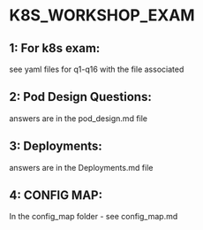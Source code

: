 # K8S_WORKSHOP_EXAM

## 1: For k8s exam:
 see yaml files for q1-q16 with the file associated 

## 2: Pod Design Questions:
answers are in the pod_design.md file

## 3: Deployments:
answers are in the Deployments.md file

## 4: CONFIG MAP:
In the config_map folder - see config_map.md  
